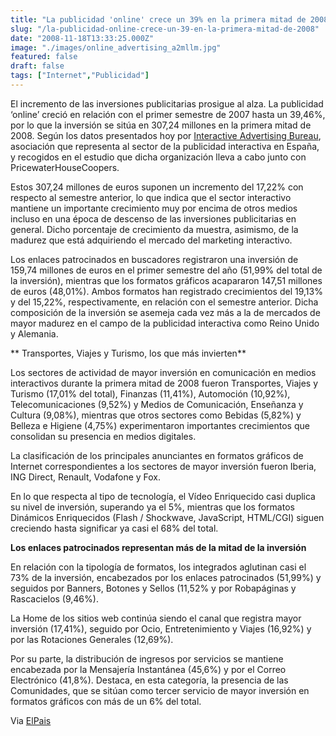 ```yaml
---
title: "La publicidad 'online' crece un 39% en la primera mitad de 2008"
slug: "/la-publicidad-online-crece-un-39-en-la-primera-mitad-de-2008"
date: "2008-11-18T13:33:25.000Z"
image: "./images/online_advertising_a2mllm.jpg"
featured: false
draft: false
tags: ["Internet","Publicidad"]
---
```



El incremento de las inversiones publicitarias prosigue al alza. La publicidad ‘online’ creció en relación con el primer semestre de 2007 hasta un 39,46%, por lo que la inversión se sitúa en 307,24 millones en la primera mitad de 2008. Según los datos presentados hoy por [Interactive Advertising Bureau](http://www.iabspain.net/), asociación que representa al sector de la publicidad interactiva en España, y recogidos en el estudio que dicha organización lleva a cabo junto con PricewaterHouseCoopers.

Estos 307,24 millones de euros suponen un incremento del 17,22% con respecto al semestre anterior, lo que indica que el sector interactivo mantiene un importante crecimiento muy por encima de otros medios incluso en una época de descenso de las inversiones publicitarias en general. Dicho porcentaje de crecimiento da muestra, asimismo, de la madurez que está adquiriendo el mercado del marketing interactivo.

Los enlaces patrocinados en buscadores registraron una inversión de 159,74 millones de euros en el primer semestre del año (51,99% del total de la inversión), mientras que los formatos gráficos acapararon 147,51 millones de euros (48,01%). Ambos formatos han registrado crecimientos del 19,13% y del 15,22%, respectivamente, en relación con el semestre anterior. Dicha composición de la inversión se asemeja cada vez más a la de mercados de mayor madurez en el campo de la publicidad interactiva como Reino Unido y Alemania.

** Transportes, Viajes y Turismo, los que más invierten**

Los sectores de actividad de mayor inversión en comunicación en medios interactivos durante la primera mitad de 2008 fueron Transportes, Viajes y Turismo (17,01% del total), Finanzas (11,41%), Automoción (10,92%), Telecomunicaciones (9,52%) y Medios de Comunicación, Enseñanza y Cultura (9,08%), mientras que otros sectores como Bebidas (5,82%) y Belleza e Higiene (4,75%) experimentaron importantes crecimientos que consolidan su presencia en medios digitales.

La clasificación de los principales anunciantes en formatos gráficos de Internet correspondientes a los sectores de mayor inversión fueron Iberia, ING Direct, Renault, Vodafone y Fox.

En lo que respecta al tipo de tecnología, el Vídeo Enriquecido casi duplica su nivel de inversión, superando ya el 5%, mientras que los formatos Dinámicos Enriquecidos (Flash / Shockwave, JavaScript, HTML/CGI) siguen creciendo hasta significar ya casi el 68% del total.

**Los enlaces patrocinados representan más de la mitad de la inversión**

En relación con la tipología de formatos, los integrados aglutinan casi el 73% de la inversión, encabezados por los enlaces patrocinados (51,99%) y seguidos por Banners, Botones y Sellos (11,52% y por Robapáginas y Rascacielos (9,46%).

La Home de los sitios web continúa siendo el canal que registra mayor inversión (17,41%), seguido por Ocio, Entretenimiento y Viajes (16,92%) y por las Rotaciones Generales (12,69%).

Por su parte, la distribución de ingresos por servicios se mantiene encabezada por la Mensajería Instantánea (45,6%) y por el Correo Electrónico (41,8%). Destaca, en esta categoría, la presencia de las Comunidades, que se sitúan como tercer servicio de mayor inversión en formatos gráficos con más de un 6% del total.

Via [ElPais](http://www.elpais.com)



